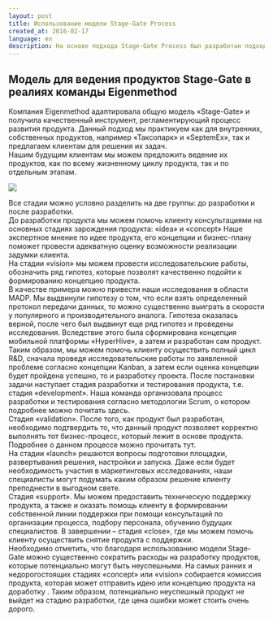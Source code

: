 ```yaml
---
layout: post
title: Использование модели Stage-Gate Process
created_at: 2016-02-17
language: en
description: На основе подхода Stage-Gate Process был разработан подход к разработке программных и программно-аппаратных комплексов любой сложности.
---
```


## Модель для ведения продуктов Stage-Gate в реалиях команды Eigenmethod

Компания Eigenmethod адаптировала общую модель «Stage-Gate» и получила качественный инструмент, регламентирующий процесс развития продукта. Данный подход мы практикуем как для внутренних, собственных продуктов, например «Таксопарк» и «SeptemEx», так и предлагаем клиентам для решения их задач.  
Нашим будущим клиентам мы можем предложить ведение их продуктов, как по всему жизненному циклу продукта, так и по отдельным этапам.

![](http://eigenmethod.com/img/SG.png)

Все стадии можно условно разделить на две группы: до разработки и после разработки.  
До разработки продукта мы можем помочь клиенту консультациями на основных стадиях зарождения продукта: «idea» и «concept» Наше экспертное мнение по идее продукта, его концепции и бизнес-плану поможет провести адекватную оценку возможности реализации задумки клиента.  
На стадии «vision» мы можем провести исследовательские работы, обозначить ряд гипотез, которые позволят качественно подойти к формированию концепцию продукта.  
В качестве примера можно привести наши исследования в области MADP. Мы выдвинули гипотезу о том, что если взять определенный протокол передачи данных, то можно существенно выиграть в скорости у популярного и производительного аналога. Гипотеза оказалась верной, после чего был выдвинут еще ряд гипотез и проведены исследования. Вследствие этого была сформирована концепция мобильной платформы «HyperHive», а затем и разработан сам продукт.  
Таким образом, мы можем помочь клиенту осуществить полный цикл R&D, сначала проведя исследовательские работы по заявленной проблеме согласно концепции Kanban, а затем если оценка концепции будет пройдена успешно, то и разработку проекта.
После постановки задачи наступает стадия разработки и тестирования продукта, т.е. стадия «development». Наша команда организовала процесс разработки и тестирования согласно методологии Scrum, о котором подробнее можно почитать здесь.  
Стадия «validation». После того, как продукт был разработан, необходимо подтвердить то, что данный продукт позволяет корректно выполнять тот бизнес-процесс, который лежит в основе продукта. Подробнее о данном процессе можно прочитать тут.  
На стадии «launch» решаются вопросы подготовки площадки, развертывания решения, настройки и запуска. Даже если будет необходимость участия в маркетинговых исследованиях, наши специалисты могут подумать каким образом решение клиенту преподнести в выгодном свете.  
Стадия «support». Мы можем предоставить техническую поддержку продукта, а также и оказать помощь клиенту в формировании собственной линии поддержки при помощи консультаций по организации процесса, подбору персонала, обучению будущих специалистов.
В завершении – стадия «close», где мы можем помочь клиенту осуществить снятие продукта с поддержки.  
Необходимо отметить, что благодаря  использованию модели Stage-Gate можно существенно сократить расходы на разработку продуктов, которые потенциально могут быть неуспешными. На самых ранних и недорогостоящих стадиях «concept» или «vision» собирается комиссия продукта, которая может отправить идею или концепцию продукта на доработку . Таким образом, потенциально неуспешный продукт не выйдет на стадию разработки, где цена ошибки может стоить очень дорого. 

